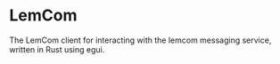 # LemCom
The LemCom client for interacting with the lemcom messaging service, written in Rust using egui.
